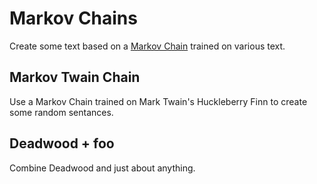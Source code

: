 # Markov Chains

Create some text based on a [Markov Chain](http://en.wikipedia.org/wiki/Markov_chain) trained on various text.

## Markov Twain Chain
Use a Markov Chain trained on Mark Twain's Huckleberry Finn to create some random sentances.

## Deadwood + foo
Combine Deadwood and just about anything.
